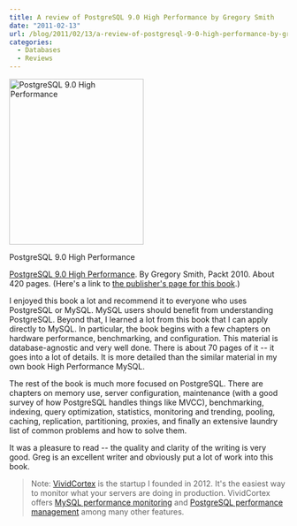 ```yaml
---
title: A review of PostgreSQL 9.0 High Performance by Gregory Smith
date: "2011-02-13"
url: /blog/2011/02/13/a-review-of-postgresql-9-0-high-performance-by-gregory-smith/
categories:
  - Databases
  - Reviews
---
```

<p style="float:left">
  <div id="attachment_2209" class="wp-caption alignleft" style="width: 253px">
    <a href="http://www.amazon.com/dp/184951030X?tag=xaprb-20"><img src="http://www.xaprb.com/media/2011/02/postgresql_9.0_high_performance-243x300.jpg" alt="PostgreSQL 9.0 High Performance" title="PostgreSQL 9.0 High Performance" width="243" height="300" class="size-medium wp-image-2209" /></a><p class="wp-caption-text">
      PostgreSQL 9.0 High Performance
    </p>
  </div>
  
  <a href="http://www.amazon.com/dp/184951030X?tag=xaprb-20">PostgreSQL 9.0 High Performance</a>. By Gregory Smith, Packt 2010. About 420 pages. (Here's a link to <a href="https://www.packtpub.com/postgresql-90-high-performance/book">the publisher's page for this book</a>.)
</p>

I enjoyed this book a lot and recommend it to everyone who uses PostgreSQL or MySQL. MySQL users should benefit from understanding PostgreSQL. Beyond that, I learned a lot from this book that I can apply directly to MySQL. In particular, the book begins with a few chapters on hardware performance, benchmarking, and configuration. This material is database-agnostic and very well done. There is about 70 pages of it -- it goes into a lot of details. It is more detailed than the similar material in my own book High Performance MySQL.

The rest of the book is much more focused on PostgreSQL. There are chapters on memory use, server configuration, maintenance (with a good survey of how PostgreSQL handles things like MVCC), benchmarking, indexing, query optimization, statistics, monitoring and trending, pooling, caching, replication, partitioning, proxies, and finally an extensive laundry list of common problems and how to solve them.

It was a pleasure to read -- the quality and clarity of the writing is very good. Greg is an excellent writer and obviously put a lot of work into this book.

> Note: [VividCortex](https://vividcortex.com/) is the startup I founded in 2012. It's the easiest way to monitor what
> your servers are doing in production. VividCortex offers [MySQL performance
> monitoring](https://vividcortex.com/monitoring/mysql/) and [PostgreSQL
> performance management](https://vividcortex.com/monitoring/postgres/) among many
> other features.

